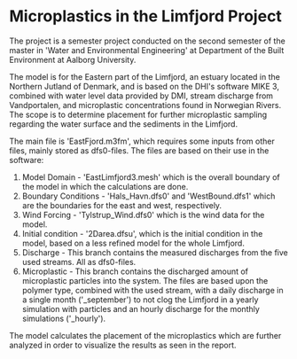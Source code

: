 # Microplastics in the Limfjord Project
The project is a semester project conducted on the second semester of the master in 'Water and Environmental Engineering' at Department of the Built Environment at Aalborg University.

The model is for the Eastern part of the Limfjord, an estuary located in the Northern Jutland of Denmark, and is based on the DHI's software MIKE 3, combined with water level data provided by DMI, stream discharge from Vandportalen, and microplastic concentrations found in Norwegian Rivers. The scope is to determine placement for further microplastic sampling regarding the water surface and the sediments in the Limfjord.

The main file is 'EastFjord.m3fm', which requires some inputs from other files, mainly stored as dfs0-files. The files are based on their use in the software:
  1. Model Domain - 'EastLimfjord3.mesh' which is the overall boundary of the model in which the calculations are done.
  2. Boundary Conditions - 'Hals_Havn.dfs0' and 'WestBound.dfs1' which are the boundaries for the east and west, respectively.
  3. Wind Forcing - 'Tylstrup_Wind.dfs0' which is the wind data for the model.
  4. Initial condition - '2Darea.dfsu', which is the initial condition in the model, based on a less refined model for the whole Limfjord.
  5. Discharge - This branch contains the measured discharges from the five used streams. All as dfs0-files.
  6. Microplastic - This branch contains the discharged amount of microplastic particles into the system. The files are based upon the polymer type, combined with            the used stream, with a daily discharge in a single month ('_september') to not clog the Limfjord in a yearly simulation with particles and an hourly discharge          for the monthly simulations ('_hourly').

The model calculates the placement of the microplastics which are further analyzed in order to visualize the results as seen in the report.


